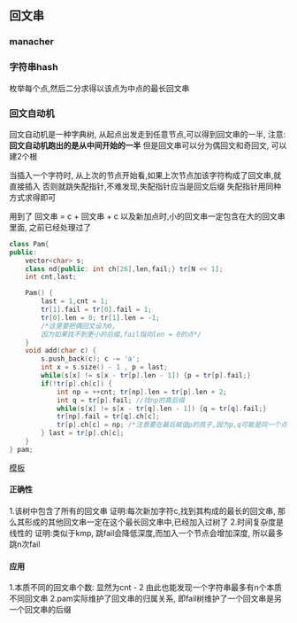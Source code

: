 ## 回文串
### manacher
### 字符串hash
枚举每个点,然后二分求得以该点为中点的最长回文串

### 回文自动机
回文自动机是一种字典树,
从起点出发走到任意节点,可以得到回文串的一半,
注意:**回文自动机跑出的是从中间开始的一半**
但是回文串可以分为偶回文和奇回文,
可以建2个根

当插入一个字符时,
从上次的节点开始看,如果上次节点加该字符构成了回文串,就直接插入
否则就跳失配指针,不难发现,失配指针应当是回文后缀
失配指针用同种方式求得即可

用到了 回文串 = c + 回文串 + c
以及新加点时,小的回文串一定包含在大的回文串里面,
之前已经处理过了

```cpp
class Pam{
public:
    vector<char> s;
    class nd{public: int ch[26],len,fail;} tr[N << 1];
    int cnt,last;

    Pam() {
        last = 1,cnt = 1;
        tr[1].fail = tr[0].fail = 1;
        tr[0].len = 0; tr[1].len = -1;
        /*这里要把偶回文设为0,
        因为如果找不到更小的后缀,fail指向len = 0的点*/
    }
    void add(char c) {
        s.push_back(c); c -= 'a';
        int x = s.size() - 1 , p = last;
        while(s[x] != s[x - tr[p].len - 1]) {p = tr[p].fail;}
        if(!tr[p].ch[c]) {
            int np = ++cnt; tr[np].len = tr[p].len + 2;
            int q = tr[p].fail; //找np的真后缀
            while(s[x] != s[x - tr[q].len - 1]) {q = tr[q].fail;}
            tr[np].fail = tr[q].ch[c];
            tr[p].ch[c] = np; /*注意要在最后赋值p的孩子,因为p,q可能是同一个点 1*/
        } last = tr[p].ch[c];
    }
} pam;
```
[模板](https://www.luogu.com.cn/problem/P5496)

#### 正确性
1.该树中包含了所有的回文串 
证明:每次新加字符c,找到其构成的最长的回文串,
那么其形成的其他回文串一定在这个最长回文串中,已经加入过树了
2.时间复杂度是线性的
证明:类似于kmp,
跳fail会降低深度,而加入一个节点会增加深度,
所以最多跳n次fail
#### 应用
1.本质不同的回文串个数: 显然为cnt - 2
由此也能发现一个字符串最多有n个本质不同回文串
2.pam实际维护了回文串的归属关系,
即fail树维护了一个回文串是另一个回文串的后缀